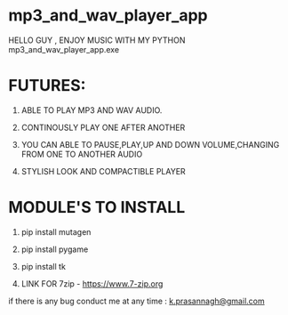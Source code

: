 # mp3_and_wav_player_app

 HELLO GUY ,
    ENJOY MUSIC WITH MY PYTHON mp3_and_wav_player_app.exe 
 
# FUTURES:

 1) ABLE TO PLAY MP3 AND WAV AUDIO.

 2) CONTINOUSLY PLAY ONE AFTER ANOTHER

 3) YOU CAN ABLE TO PAUSE,PLAY,UP AND DOWN VOLUME,CHANGING FROM ONE TO ANOTHER AUDIO

 4) STYLISH LOOK AND COMPACTIBLE PLAYER

# MODULE'S TO INSTALL

 1) pip install mutagen
 
 2) pip install pygame
 
 3) pip install tk
 
 4) LINK FOR 7zip - https://www.7-zip.org

if there is any bug conduct me at any time : k.prasannagh@gmail.com
